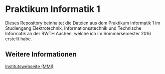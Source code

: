 Praktikum Informatik 1
======================


Dieses Repository beinhaltet die Dateien aus dem Praktikum Informatik 1 im
Studiengang Elektrotechnik, Informationsstechnik und Technische Informatik an
der RWTH Aachen, welche ich im Sommersemester 2016 erstellt habe.


Weitere Informationen
---------------------

[Institutswebseite (MMI)](https://www.mmi.rwth-aachen.de/praktika/pai-i)
